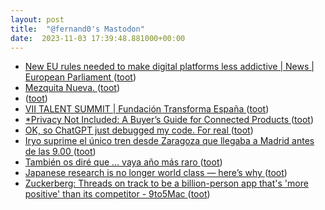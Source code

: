 ```yaml
---
layout: post
title:  "@fernand0's Mastodon"
date:  2023-11-03 17:39:48.881000+00:00
---
```

*  [New EU rules needed to make digital platforms less addictive \| News \| European Parliament ](https://www.europarl.europa.eu/news/en/press-room/20231023IPR08161/new-eu-rules-needed-to-make-digital-platforms-less-addictiv) ([toot](https://mastodon.social/@fernand0/111347839066396535))
*  [Mezquita Nueva. ](https://avecesunafoto.wordpress.com/2023/11/03/mezquita-nueva) ([toot](https://mastodon.social/@fernand0/111347799742809071))
*  [ ](https://mastodon.social/@vrruiz) ([toot](https://mastodon.social/@fernand0/111347620141271720))
*  [VII TALENT SUMMIT \| Fundación Transforma España ](https://ftransformaespana.es/milo-portfolio/vii-edicion-talent-summit) ([toot](https://mastodon.social/@fernand0/111347533333391486))
*  [*Privacy Not Included: A Buyer’s Guide for Connected Products ](https://foundation.mozilla.org/en/privacynotincluded/articles/annual-creep-o-meter) ([toot](https://mastodon.social/@fernand0/111347397221114214))
*  [OK, so ChatGPT just debugged my code. For real ](https://www.zdnet.com/article/ok-so-chatgpt-just-debugged-my-code-for-real) ([toot](https://mastodon.social/@fernand0/111347014460471931))
*  [Iryo suprime el único tren desde Zaragoza que llegaba a Madrid antes de las 9.00  ](https://www.heraldo.es/noticias/aragon/2023/10/27/iryo-suprime-el-unico-tren-desde-zaragoza-que-llegaba-a-madrid-antes-de-las-9-00-1687208.html) ([toot](https://mastodon.social/@fernand0/111346854739529597))
*  [También os diré que ... vaya año más raro ](https://mastodon.social/@fernand0/111346516355606238) ([toot](https://mastodon.social/@fernand0/111346516355606238))
*  [Japanese research is no longer world class — here’s why ](https://www.nature.com/articles/d41586-023-03290-) ([toot](https://mastodon.social/@fernand0/111346512533387839))
*  [Zuckerberg: Threads on track to be a billion-person app that's 'more positive' than its competitor - 9to5Mac ](https://9to5mac.com/2023/10/25/threads-twitter-monthly-active-users) ([toot](https://mastodon.social/@fernand0/111346470904999674))
